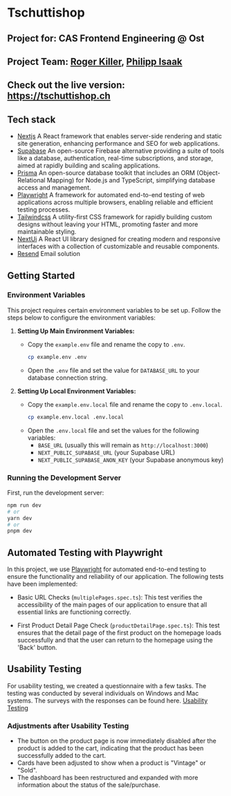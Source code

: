 # Tschuttishop

## Project for: CAS Frontend Engineering @ Ost
## Project Team: [Roger Killer](https://github.com/killer-r2d2), [Philipp Isaak](https://github.com/codewurstler) 
## Check out the live version: https://tschuttishop.ch

## Tech stack
- [Nextjs](https://nextjs.org/)
  A React framework that enables server-side rendering and static site generation, enhancing performance and SEO for web applications.
- [Supabase](https://supabase.com/)
An open-source Firebase alternative providing a suite of tools like a database, authentication, real-time subscriptions, and storage, aimed at rapidly building and scaling applications.
- [Prisma](https://www.prisma.io/)
An open-source database toolkit that includes an ORM (Object-Relational Mapping) for Node.js and TypeScript, simplifying database access and management.
- [Playwright](https://playwright.dev/)
A framework for automated end-to-end testing of web applications across multiple browsers, enabling reliable and efficient testing processes.
- [Tailwindcss](https://tailwindcss.com/)
A utility-first CSS framework for rapidly building custom designs without leaving your HTML, promoting faster and more maintainable styling.
- [NextUi](https://nextui.org/)
A React UI library designed for creating modern and responsive interfaces with a collection of customizable and reusable components.
- [Resend](https://resend.com/)
Email solution

## Getting Started

### Environment Variables

This project requires certain environment variables to be set up. Follow the steps below to configure the environment variables:

1. **Setting Up Main Environment Variables:**
    - Copy the `example.env` file and rename the copy to `.env`.
        ```bash
        cp example.env .env
        ```
    - Open the `.env` file and set the value for `DATABASE_URL` to your database connection string.

2. **Setting Up Local Environment Variables:**
    - Copy the `example.env.local` file and rename the copy to `.env.local`.
        ```bash
        cp example.env.local .env.local
        ```
    - Open the `.env.local` file and set the values for the following variables:
        - `BASE_URL` (usually this will remain as `http://localhost:3000`)
        - `NEXT_PUBLIC_SUPABASE_URL` (your Supabase URL)
        - `NEXT_PUBLIC_SUPABASE_ANON_KEY` (your Supabase anonymous key)

### Running the Development Server

First, run the development server:

```bash
npm run dev
# or
yarn dev
# or
pnpm dev
```

## Automated Testing with Playwright

In this project, we use [Playwright](https://playwright.dev/) for automated end-to-end testing to ensure the functionality and reliability of our application. The following tests have been implemented:

- Basic URL Checks (`multiplePages.spec.ts`): This test verifies the accessibility of the main pages of our application to ensure that all essential links are functioning correctly.
  
- First Product Detail Page Check (`productDetailPage.spec.ts`): This test ensures that the detail page of the first product on the homepage loads successfully and that the user can return to the homepage using the 'Back' button.

## Usability Testing
For usability testing, we created a questionnaire with a few tasks. The testing was conducted by several individuals on Windows and Mac systems. The surveys with the responses can be found here. [Usability Testing](https://drive.google.com/drive/folders/1aVG5FBLAst57tTYWFlhghE66SeIWbxEz?usp=sharing)
### Adjustments after Usability Testing
- The button on the product page is now immediately disabled after the product is added to the cart, indicating that the product has been successfully added to the cart.
- Cards have been adjusted to show when a product is "Vintage" or "Sold".
- The dashboard has been restructured and expanded with more information about the status of the sale/purchase.
